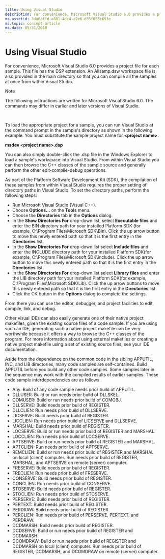 ```yaml
---
title: Using Visual Studio
description: For convenience, Microsoft Visual Studio 6.0 provides a project file for each sample.
ms.assetid: 8da6affd-a881-4dc4-a2e6-d35f655c69fe
ms.topic: concept-article
ms.date: 05/31/2018
---
```


# Using Visual Studio

For convenience, Microsoft Visual Studio 6.0 provides a project file for each sample. This file has the DSP extension. An Allsamp.dsw workspace file is also provided in the main directory so that you can compile all the samples at once from within Visual Studio.

> [!Note]  
> The following instructions are written for Microsoft Visual Studio 6.0. The commands may differ in earlier and later versions of Visual Studio.

 

To load the appropriate project for a sample, you can run Visual Studio at the command prompt in the sample's directory as shown in the following example. You must substitute the sample project name for **\<project name\>**.

**msdev \<project name\>.dsp**

You can also simply double-click the .dsp file in the Windows Explorer to load a sample's workspace into Visual Studio. From within Visual Studio you can then browse the C++ classes of the sample source and generally perform the other edit-compile-debug operations.

As part of the Platform Software Development Kit (SDK), the compilation of these samples from within Visual Studio requires the proper setting of directory paths in Visual Studio. To set the directory paths, perform the following steps:

-   Run Microsoft Visual Studio (Visual C++).
-   Choose **Options...** on the **Tools** menu.
-   Choose the **Directories** tab in the **Options** dialog.
-   In the **Show Directories For** drop-down list, select **Executable files** and enter the BIN directory path for your installed Platform SDK (for example, C:\\Program Files\\Microsoft SDK\\Bin). Click the up arrow button to move this newly entered path so that it is the first entry in the **Directories** list.
-   In the **Show Directories For** drop-down list select **Include files** and enter the INCLUDE directory path for your installed Platform SDK(for example, C:\\Program Files\\Microsoft SDK\\include). Click the up arrow button to move this newly entered path so that it is the first entry in the **Directories** list.
-   In the **Show Directories For** drop-down list select **Library files** and enter the LIB directory path for your installed Platform SDK(for example, C:\\Program Files\\Microsoft SDK\\Lib). Click the up arrow buttons to move this newly entered path so that it is the first entry in the **Directories** list.
-   Click the OK button in the **Options** dialog to complete the settings.

From there you can use the editor, debugger, and project facilities to edit, compile, link, and debug.

Other visual IDEs can also easily generate one of their native project makefiles, given the existing source files of a code sample. If you are using such an IDE, generating such a native project makefile can be very worthwhile because it offers a way to browse the C++ classes of the program. For more information about using external makefiles or creating a native project makefile using a set of existing source files, see your IDE documentation.

Aside from the dependence on the common code in the sibling APPUTIL, INC, and LIB directories, many code samples are self-contained. Build APPUTIL before you build any other code samples. Some samples later in the sequence may work with the compiled results of earlier samples. These code sample interdependencies are as follows:

-   Any: Build of any code sample needs prior build of APPUTIL.
-   DLLUSER: Build or run needs prior build of DLLSKEL.
-   COMUSER: Build or run needs prior build of COMOBJ.
-   DLLSERVE: Build needs prior build of REGISTER.
-   DLLCLIEN: Run needs prior build of DLLSERVE.
-   LICSERVE: Build needs prior build of REGISTER.
-   LICCLIEN: Run needs prior build of LICSERVE and DLLSERVE.
-   MARSHAL: Build needs prior build of REGISTER.
-   LOCSERVE: Build or run needs prior build of REGISTER and MARSHAL.
-   LOCCLIEN: Run needs prior build of LOCSERVE.
-   APTSERVE: Build or run needs prior build of REGISTER and MARSHAL.
-   APTCLIEN: Run needs prior build of APTSERVE.
-   REMCLIEN: Build or run needs prior build of REGISTER and MARSHAL on local (client) computer. Run needs prior build of REGISTER, MARSHAL, and APTSERVE on remote (server) computer.
-   FRESERVE: Build needs prior build of REGISTER.
-   FRECLIEN: Run needs prior build of FRESERVE.
-   CONSERVE: Build needs prior build of REGISTER.
-   CONCLIEN: Run needs prior build of CONSERVE.
-   STOSERVE: Build needs prior build of REGISTER.
-   STOCLIEN: Run needs prior build of STOSERVE.
-   PERSERVE: Build needs prior build of REGISTER.
-   PERTEXT: Build needs prior build of REGISTER.
-   PERDRAW: Build needs prior build of REGISTER.
-   PERCLIEN: Run needs prior build of PERSERVE, PERTEXT, and PERDRAW.
-   DCDMARSH: Build needs prior build of REGISTER.
-   DCDSERVE: Build or run needs prior build of REGISTER and DCDMARSH.
-   DCOMDRAW: Build or run needs prior build of REGISTER and DCDMARSH on local (client) computer. Run needs prior build of REGISTER, DCDMARSH, and DCOMDRAW on remote (server) computer.

 

 




